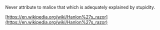 Never attribute to malice that which is adequately explained by stupidity.

[https://en.wikipedia.org/wiki/Hanlon%27s_razor](https://en.wikipedia.org/wiki/Hanlon%27s_razor)